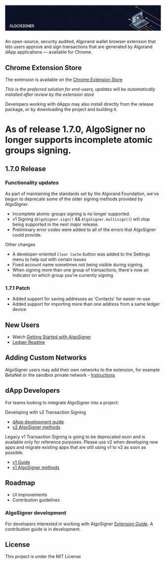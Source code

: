 # ![AlgoSigner](media/algosigner-wallet-banner-3.png)

An open-source, security audited, Algorand wallet browser extension that lets users approve and sign transactions that are generated by Algorand dApp applications — available for Chrome.

## Chrome Extension Store

The extension is available on the [Chrome Extension Store](https://chrome.google.com/webstore/detail/algosigner/kmmolakhbgdlpkjkcjkebenjheonagdm)

_This is the preferred solution for end-users, updates will be automatically installed after review by the extension store_

Developers working with dApps may also install directly from the release package, or by downloading the project and building it.

# As of release 1.7.0, AlgoSigner no longer supports incomplete atomic groups signing.

## 1.7.0 Release

### Functionality updates
As part of maintaining the standards set by the Algorand Foundation, we've begun to deprecate some of the older signing methods provided by AlgoSigner.
- Incomplete atomic groups signing is no longer supported.
- v1 Signing (`AlgoSigner.sign()` && `AlgoSigner.multisign()`) will stop being supported in the next major release.
- Preliminary error codes were added to all of the errors that AlgoSigner could provide.

Other changes
- A developer-oriented `Clear Cache` button was added to the Settings menu to help out with certain issues
- Fixed account name sometimes not being visible during signing.
- When signing more than one group of transactions, there's now an Indicator on which group you're currently signing.

### 1.7.1 Patch

- Added support for saving addresses as 'Contacts' for easier re-use
- Added support for importing more than one address from a same ledger device

## New Users

- Watch [Getting Started with AlgoSigner](https://youtu.be/tG-xzG8r770)
- [Ledger Readme](docs/ledger.md)

## Adding Custom Networks

AlgoSigner users may add their own networks to the extension, for example BetaNet or the sandbox private network - [Instructions](docs/add-network.md)

## dApp Developers

For teams looking to integrate AlgoSigner into a project:

Developing with v2 Transaction Signing

- [dApp development guide](docs/dApp-guide.md)
- [v2 AlgoSigner methods](docs/dApp-integration.md)

Legacy v1 Transaction Signing is going to be deprecated soon and is available only for reference purposes.
Please use v2 when developing new apps and migrate existing apps that are still using v1 to v2 as soon as possible.

- [v1 Guide](docs/legacy-signing.md)
- [v1 AlgoSigner methods](docs/legacy-dApp-integration.md)

## Roadmap

- UI improvements
- Contribution guidelines

### AlgoSigner development

For developers interested in working with AlgoSigner [Extension Guide](docs/extension-developers.md). A contribution guide is in development.

## License

This project is under the MIT License
